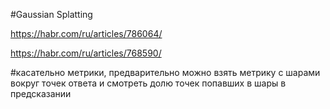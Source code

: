 #Gaussian Splatting

https://habr.com/ru/articles/786064/

https://habr.com/ru/articles/768590/

#касательно метрики, предварительно можно взять метрику с шарами вокруг точек ответа и смотреть долю точек попавших в шары в предсказании
